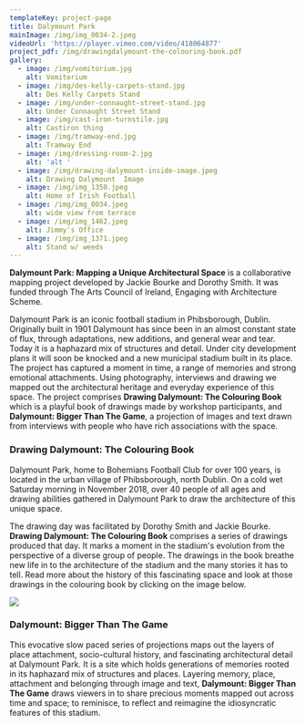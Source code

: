 ```yaml
---
templateKey: project-page
title: Dalymount Park
mainImage: /img/img_0034-2.jpeg
videoUrl: 'https://player.vimeo.com/video/418064877'
project_pdf: /img/drawingdalymount-the-colouring-book.pdf
gallery:
  - image: /img/vomitorium.jpg
    alt: Vomitorium
  - image: /img/des-kelly-carpets-stand.jpg
    alt: Des Kelly Carpets Stand
  - image: /img/under-connaught-street-stand.jpg
    alt: Under Connaught Street Stand
  - image: /img/cast-iron-turnstile.jpg
    alt: Castiron thing
  - image: /img/tramway-end.jpg
    alt: Tramway End
  - image: /img/dressing-room-2.jpg
    alt: 'alt '
  - image: /img/drawing-dalymount-inside-image.jpeg
    alt: Drawing Dalymount  Image
  - image: /img/img_1350.jpeg
    alt: Home of Irish Football
  - image: /img/img_0034.jpeg
    alt: wide view from terrace
  - image: /img/img_1462.jpeg
    alt: Jimmy's Office
  - image: /img/img_1371.jpeg
    alt: Stand w/ weeds
---
```

**Dalymount Park: Mapping a Unique Architectural Space** is a collaborative mapping project developed by Jackie Bourke and Dorothy Smith. It was funded through The Arts Council of Ireland, Engaging with Architecture Scheme.

Dalymount Park is an iconic football stadium in Phibsborough, Dublin. Originally built in 1901 Dalymount has since been in an almost constant state of flux, through adaptations, new additions, and general wear and tear. Today it is a haphazard mix of structures and detail. Under city development plans it will soon be knocked and a new municipal stadium built in its place. The project has captured a moment in time, a range of memories and strong emotional attachments. Using photography, interviews and drawing we mapped out the architectural heritage and everyday experience of this space. The project comprises **Drawing Dalymount: The Colouring Book** which is a playful book of drawings made by workshop participants, and **Dalymount: Bigger Than The Game**, a projection of images and text drawn from interviews with people who have rich associations with the space.

### Drawing Dalymount: The Colouring Book

Dalymount Park, home to Bohemians Football Club for over 100 years, is located in the urban village of Phibsborough, north Dublin. On a cold wet Saturday morning in November 2018, over 40 people of all ages and drawing abilities gathered in Dalymount Park to draw the architecture of this unique space.

The drawing day was facilitated by Dorothy Smith and Jackie Bourke. **Drawing Dalymount: The Colouring Book** comprises a series of drawings produced that day. It marks a moment in the stadium's evolution from the perspective of a diverse group of people. The drawings in the book breathe new life in to the architecture of the stadium and the many stories it has to tell. Read more about the history of this fascinating space and look at those drawings in the colouring book by clicking on the image below.



[![](/img/drawing-book-cover_upload.jpeg)](/img/drawingdalymount-the-colouring-book.pdf)

### Dalymount: Bigger Than The Game

This evocative slow paced series of projections maps out the layers of place attachment, socio-cultural history, and fascinating architectural detail at Dalymount Park. It is a site which holds generations of memories rooted in its haphazard mix of structures and places. Layering memory, place, attachment and belonging through image and text, **Dalymount: Bigger Than The Game** draws viewers in to share precious moments mapped out across time and space; to reminisce, to reflect and reimagine the idiosyncratic features of this stadium.